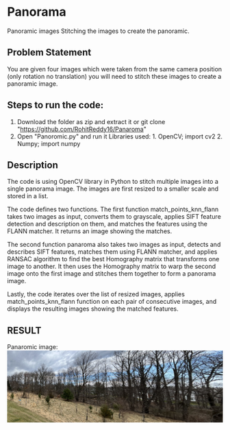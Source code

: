 # Panorama
 Panoramic images
Stitching the images to create the panoramic.

## Problem Statement
You are given four images which were taken from the same camera position (only rotation no translation) you will need to stitch these images to create a panoramic image.

## Steps to run the code:

1. Download the folder as zip and extract it or git clone "https://github.com/RohitReddy16/Panaroma"
2. Open "Panoromic.py" and run it 
    Libraries used:
        1. OpenCV; import cv2
        2. Numpy; import numpy


## Description 

The code is using OpenCV library in Python to stitch multiple images into a single panorama image. The images are first resized to a smaller scale and stored in a list.

The code defines two functions. The first function match_points_knn_flann takes two images as input, converts them to grayscale, applies SIFT feature detection and description on them, and matches the features using the FLANN matcher. It returns an image showing the matches.

The second function panaroma also takes two images as input, detects and describes SIFT features, matches them using FLANN matcher, and applies RANSAC algorithm to find the best Homography matrix that transforms one image to another. It then uses the Homography matrix to warp the second image onto the first image and stitches them together to form a panorama image.

Lastly, the code iterates over the list of resized images, applies match_points_knn_flann function on each pair of consecutive images, and displays the resulting images showing the matched features.

## RESULT
Panaromic image: 
![alt text](panaroma.jpg)
